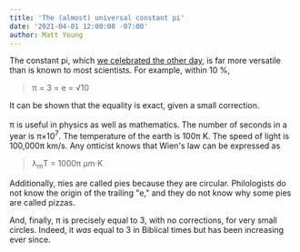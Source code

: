 ```yaml
---
title: 'The (almost) universal constant pi'
date: '2021-04-01 12:00:00 -07:00'
author: Matt Young
---
```

The constant pi, which <a href="https://pandasthumb.org/archives/2021/03/house-resolution.html">we celebrated the other day</a>, is far more versatile than is known to most scientists. For example, within 10&nbsp;%,
<blockquote>π = 3 = e = &radic;10</blockquote>
It can be shown that the equality is exact, given a small correction.
<br/><br/>
π is useful in physics as well as mathematics. The number of seconds in a year is π&times;10<sup>7</sup>. The temperature of the earth is 100π&nbsp;K. The speed of light is 100,000π&nbsp;km/s. Any oπticist knows that Wien's law can be expressed as <br/>
<blockquote>λ<sub>m</sub>T&nbsp;=&nbsp;1000π&nbsp;μm⋅K</blockquote>

Additionally, πies are called pies because they are circular. Philologists do not know the origin of the trailing "e," and they do not know why some pies are called pizzas. 

And, finally, π is precisely equal to 3, with no corrections, for very small circles. Indeed, it <i>was</i> equal to 3 in Biblical times but has been increasing ever since.
